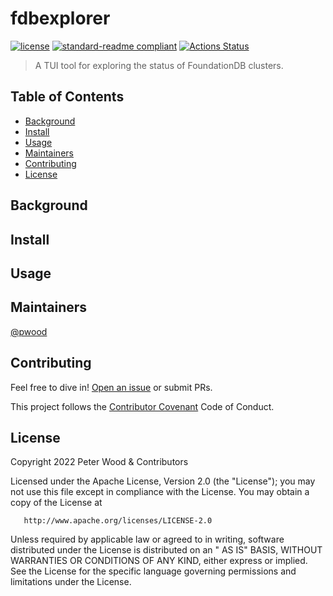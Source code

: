 # fdbexplorer

[![license](https://img.shields.io/github/license/pwood/fdbexplorer.svg)](https://github.com/pwood/fdbexplorer/blob/master/LICENSE)
[![standard-readme compliant](https://img.shields.io/badge/standard--readme-OK-green.svg)](https://github.com/RichardLitt/standard-readme)
[![Actions Status](https://github.com/pwood/fdbexplorer/workflows/main/badge.svg)](https://github.com/pwood/fdbexplorer/actions)

> A TUI tool for exploring the status of FoundationDB clusters.

## Table of Contents

- [Background](#background)
- [Install](#install)
- [Usage](#usage)
- [Maintainers](#maintainers)
- [Contributing](#contributing)
- [License](#license)

## Background

## Install

## Usage

## Maintainers

[@pwood](https://github.com/pwood)

## Contributing

Feel free to dive in! [Open an issue](https://github.com/pwood/fdbexplorer/issues/new) or submit PRs.

This project follows the [Contributor Covenant](https://www.contributor-covenant.org/version/1/4/code-of-conduct/) Code
of Conduct.

## License

Copyright 2022 Peter Wood & Contributors

Licensed under the Apache License, Version 2.0 (the "License"); you may not use this file except in compliance with the
License. You may obtain a copy of the License at

       http://www.apache.org/licenses/LICENSE-2.0

Unless required by applicable law or agreed to in writing, software distributed under the License is distributed on an "
AS IS" BASIS, WITHOUT WARRANTIES OR CONDITIONS OF ANY KIND, either express or implied. See the License for the specific
language governing permissions and limitations under the License.